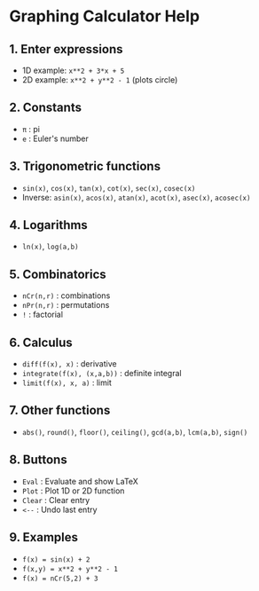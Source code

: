 # Graphing Calculator Help

## 1. Enter expressions
- 1D example: `x**2 + 3*x + 5`
- 2D example: `x**2 + y**2 - 1` (plots circle)

## 2. Constants
- `π` : pi
- `e` : Euler's number

## 3. Trigonometric functions
- `sin(x)`, `cos(x)`, `tan(x)`, `cot(x)`, `sec(x)`, `cosec(x)`
- Inverse: `asin(x)`, `acos(x)`, `atan(x)`, `acot(x)`, `asec(x)`, `acosec(x)`

## 4. Logarithms
- `ln(x)`, `log(a,b)`

## 5. Combinatorics
- `nCr(n,r)` : combinations
- `nPr(n,r)` : permutations
- `!` : factorial

## 6. Calculus
- `diff(f(x), x)` : derivative
- `integrate(f(x), (x,a,b))` : definite integral
- `limit(f(x), x, a)` : limit

## 7. Other functions
- `abs()`, `round()`, `floor()`, `ceiling()`, `gcd(a,b)`, `lcm(a,b)`, `sign()`

## 8. Buttons
- `Eval` : Evaluate and show LaTeX
- `Plot` : Plot 1D or 2D function
- `Clear` : Clear entry
- `<--` : Undo last entry

## 9. Examples
- `f(x) = sin(x) + 2`
- `f(x,y) = x**2 + y**2 - 1`
- `f(x) = nCr(5,2) + 3`
